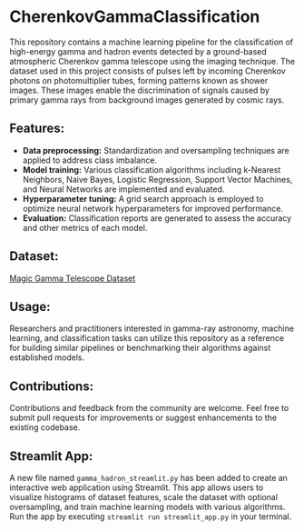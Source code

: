 # CherenkovGammaClassification

This repository contains a machine learning pipeline for the classification of high-energy gamma and hadron events detected by a ground-based atmospheric Cherenkov gamma telescope using the imaging technique. The dataset used in this project consists of pulses left by incoming Cherenkov photons on photomultiplier tubes, forming patterns known as shower images. These images enable the discrimination of signals caused by primary gamma rays from background images generated by cosmic rays.

## Features:

- **Data preprocessing:** Standardization and oversampling techniques are applied to address class imbalance.
- **Model training:** Various classification algorithms including k-Nearest Neighbors, Naive Bayes, Logistic Regression, Support Vector Machines, and Neural Networks are implemented and evaluated.
- **Hyperparameter tuning:** A grid search approach is employed to optimize neural network hyperparameters for improved performance.
- **Evaluation:** Classification reports are generated to assess the accuracy and other metrics of each model.

## Dataset:

[Magic Gamma Telescope Dataset](https://archive.ics.uci.edu/dataset/159/magic+gamma+telescope)

## Usage:

Researchers and practitioners interested in gamma-ray astronomy, machine learning, and classification tasks can utilize this repository as a reference for building similar pipelines or benchmarking their algorithms against established models.

## Contributions:

Contributions and feedback from the community are welcome. Feel free to submit pull requests for improvements or suggest enhancements to the existing codebase.

## Streamlit App:

A new file named `gamma_hadron_streamlit.py` has been added to create an interactive web application using Streamlit. This app allows users to visualize histograms of dataset features, scale the dataset with optional oversampling, and train machine learning models with various algorithms. Run the app by executing `streamlit run streamlit_app.py` in your terminal.
